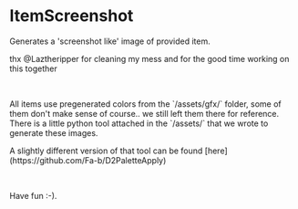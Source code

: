# ItemScreenshot
Generates a 'screenshot like' image of provided item.<br>

<p>thx @Laztheripper for cleaning my mess and for the good time working on this together</p>
<br>
<p>All items use pregenerated colors from the `/assets/gfx/` folder, some of them don't make sense of course.. we still left them there for reference. There is a little python tool attached in the `/assets/` that we wrote to generate these images.</p>
<p>A slightly different version of that tool can be found [here](https://github.com/Fa-b/D2PaletteApply)</p>
<br>
<p>Have fun :-).</p>
